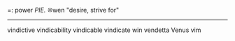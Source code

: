 =: power 
*PIE.* ❊wen "desire, strive for"

---
vindictive
vindicability
vindicable
vindicate
win
vendetta
Venus
vim